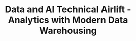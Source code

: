 ---
state: TX
region: Dallas
title: Data and AI Technical Airlift - Analytics with Modern Data Warehousing
event_url: https://www.microsoftevents.com/profile/form/index.cfm?PKformID=0x4955410abcd
start_date: 2018-10-29
end_date: 2018-10-31
cost: Free
---